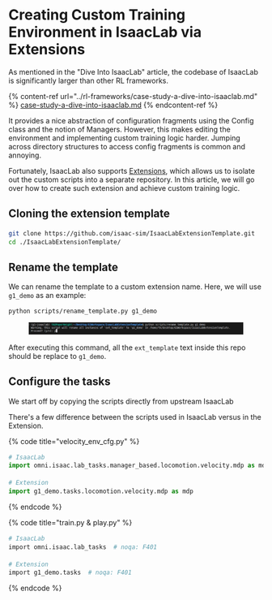 # Creating Custom Training Environment in IsaacLab via Extensions

As mentioned in the "Dive Into IsaacLab" article, the codebase of IsaacLab is significantly larger than other RL frameworks.

{% content-ref url="../rl-frameworks/case-study-a-dive-into-isaaclab.md" %}
[case-study-a-dive-into-isaaclab.md](../rl-frameworks/case-study-a-dive-into-isaaclab.md)
{% endcontent-ref %}



It provides a nice abstraction of configuration fragments using the Config class and the notion of Managers. However, this makes editing the environment and implementing custom training logic harder. Jumping across directory structures to access config fragments is common and annoying.



Fortunately, IsaacLab also supports [Extensions](https://isaac-sim.github.io/IsaacLab/source/overview/developer-guide/template.html), which allows us to isolate out the custom scripts into a separate repository. In this article, we will go over how to create such extension and achieve custom training logic.



## Cloning the extension template

```bash
git clone https://github.com/isaac-sim/IsaacLabExtensionTemplate.git
cd ./IsaacLabExtensionTemplate/
```



## Rename the template

We can rename the template to a custom extension name. Here, we will use `g1_demo` as an example:

```bash
python scripts/rename_template.py g1_demo
```

<figure><img src="../../.gitbook/assets/image (2) (1).png" alt=""><figcaption></figcaption></figure>

After executing this command, all the `ext_template` text inside this repo should be replace to `g1_demo`.



## Configure the tasks

We start off by copying the scripts directly from upstream IsaacLab



There's a few difference between the scripts used in IsaacLab versus in the Extension.

{% code title="velocity_env_cfg.py" %}
```python
# IsaacLab
import omni.isaac.lab_tasks.manager_based.locomotion.velocity.mdp as mdp

# Extension
import g1_demo.tasks.locomotion.velocity.mdp as mdp
```
{% endcode %}



{% code title="train.py & play.py" %}
```bash
# IsaacLab
import omni.isaac.lab_tasks  # noqa: F401

# Extension
import g1_demo.tasks  # noqa: F401
```
{% endcode %}













